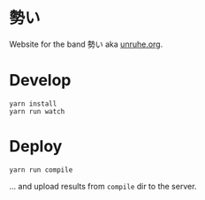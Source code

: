 # 勢い

Website for the band 勢い aka [unruhe.org](http://unruhe.org).

# Develop

    yarn install
    yarn run watch

# Deploy

    yarn run compile

... and upload results from `compile` dir to the server.